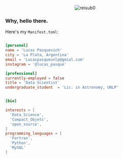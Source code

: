 <p align="center">
  <img src="https://epsilon.aeon.co/images/78ba87e7-7198-4468-81b5-500c505d5bc8/header_essay-gettyimages-1237093074.jpg" alt="reisub0" />
</p>

<h3>Why, hello there.</h3>

Here's my `Manifest.toml`:

```toml

[personal]
name = 'Lucas Pasquevich'
city = 'La Plata, Argentina'
email = 'Lucaspasqueunlp@gmial.com'
instagram = '@lucas_pasque'

[professional]
currently-employed = false
title = 'Data Scientist'
undergraduate_student  = 'Lic. in Astronomy, UNLP'


[bio]

interests = [
  'Data_Science',
  'Compact_Objets',
  'open_source',
]
programming_languages = [
  'Fortran',
  'Python',
  'MySQL'
]

```


